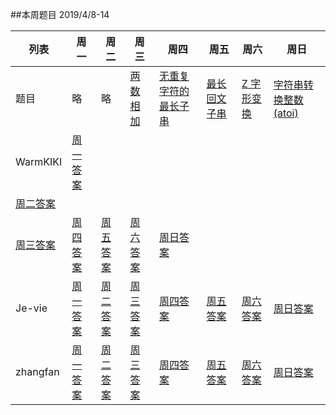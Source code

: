 ##本周题目 
2019/4/8-14     

|列表|周一	    |周二	    |周三	    |周四	    |周五	    |周六	    |周日	    |
|--  |--        |--         |--         |--          |--         |--     |--         |
|题目 | 略|略|[两数相加](https://leetcode-cn.com/problems/add-two-numbers/)|[无重复字符的最长子串](https://leetcode-cn.com/problems/longest-substring-without-repeating-characters/)|[最长回文子串](https://leetcode-cn.com/problems/longest-palindromic-substring/)|[Z 字形变换](https://leetcode-cn.com/problems/zigzag-conversion/)|[字符串转换整数 (atoi)](https://leetcode-cn.com/problems/string-to-integer-atoi/)|
|WarmKIKI|  [周一答案]()    
|[周二答案]()   
|[周三答案]()|    [周四答案]()    |[周五答案]()   |[周六答案]()   |[周日答案]()   |
|Je-vie|    [周一答案]()    |[周二答案]()   |[周三答案](https://leetcode-cn.com/submissions/detail/16664693/)|    [周四答案]()    |[周五答案]()   |[周六答案]()   |[周日答案]()   |
|zhangfan|  [周一答案]()    |[周二答案]()   |[周三答案]()|    [周四答案]()    |[周五答案]()   |[周六答案]()   |[周日答案]()   |
